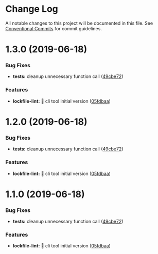 # Change Log

All notable changes to this project will be documented in this file.
See [Conventional Commits](https://conventionalcommits.org) for commit guidelines.

# 1.3.0 (2019-06-18)


### Bug Fixes

* **tests:** cleanup unnecessary function call ([49cbe72](https://github.com/lirantal/lockfile-lint/tree/master/packages/lockfile-lint/commit/49cbe72))


### Features

* **lockfile-lint:** 🎉 cli tool initial version ([05fdbaa](https://github.com/lirantal/lockfile-lint/tree/master/packages/lockfile-lint/commit/05fdbaa))





# 1.2.0 (2019-06-18)


### Bug Fixes

* **tests:** cleanup unnecessary function call ([49cbe72](https://github.com/lirantal/lockfile-lint/tree/master/packages/lockfile-lint/commit/49cbe72))


### Features

* **lockfile-lint:** 🎉 cli tool initial version ([05fdbaa](https://github.com/lirantal/lockfile-lint/tree/master/packages/lockfile-lint/commit/05fdbaa))





# 1.1.0 (2019-06-18)


### Bug Fixes

* **tests:** cleanup unnecessary function call ([49cbe72](https://github.com/lirantal/lockfile-lint/tree/master/packages/lockfile-lint/commit/49cbe72))


### Features

* **lockfile-lint:** 🎉 cli tool initial version ([05fdbaa](https://github.com/lirantal/lockfile-lint/tree/master/packages/lockfile-lint/commit/05fdbaa))
